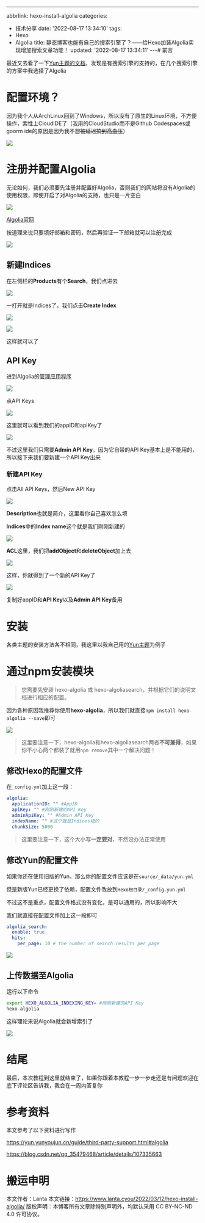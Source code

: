 ---
abbrlink: hexo-install-algolia
categories:
- 技术分享
date: '2022-08-17 13:34:10'
tags:
- Hexo
- Algolia
title: 静态博客也能有自己的搜索引擎了？——给Hexo加装Algolia实现增加搜索文章功能！
updated: '2022-08-17 13:34:11'
---# 前言

最近又去看了一下[Yun主题的文档](https://yun.yunyoujun.cn/guide/third-party-support.html#algolia)，发现是有搜索引擎的支持的，在几个搜索引擎的方案中我选择了Algolia

# 配置环境？

因为我个人从ArchLinux回到了Windows，所以没有了原生的Linux环境，不方便操作，索性上CloudIDE了（我用的CloudStudio而不是Github Codespaces或goorm ide的原因是因为我不想~~被延迟搞到高血压~~）

![](https://pic.lanta.cyou/img/20220312051255.png)

# 注册并配置Algolia

无论如何，我们必须要先注册并配置好Algolia，否则我们的网站将没有Algolia的使用权限，即使开启了对Algolia的支持，也只是一片空白

![](https://pic.lanta.cyou/img/20220312230356.png)

[Algolia官网](https://www.algolia.com/)

按道理来说只要填好邮箱和密码，然后再验证一下邮箱就可以注册完成

![](https://pic.lanta.cyou/img/20220312230814.png)

## 新建Indices

在左侧栏的**Products**有个**Search**，我们点进去

![](https://pic.lanta.cyou/img/20220313001226.png)

一打开就是Indices了，我们点击**Create Index**

![](https://pic.lanta.cyou/img/20220313001245.png)

![](https://pic.lanta.cyou/img/20220313001318.png)

这样就可以了

## API Key

进到Algolia的[管理应用程序](https://www.algolia.com/account/applications)

![](https://pic.lanta.cyou/img/20220312232432.png)

点API Keys

![](https://pic.lanta.cyou/img/20220312232519.png)

这里就可以看到我们的appID和apiKey了

![](https://pic.lanta.cyou/img/20220312232628.png)

不过这里我们只需要**Admin API Key**，因为它自带的API Key基本上是不能用的，所以接下来我们要新建一个API Key出来

### 新建API Key

点击All API Keys，然后New API Key

![](https://pic.lanta.cyou/img/20220312235151.png)

**Description**也就是简介，这里看你自己喜欢怎么填

**Indices**中的**Index name**这个就是我们刚刚新建的

![](https://pic.lanta.cyou/img/20220313000048.png)

**ACL**这里，我们把**addObject**和**deleteObject**加上去

![](https://pic.lanta.cyou/img/20220312235608.png)

这样，你就得到了一个新的API Key了

![](https://pic.lanta.cyou/img/20220313000211.png)

复制好appID和**API Key**以及**Admin API Key**备用

# 安装

各类主题的安装方法各不相同，我这里以我自己用的[Yun主题](https://github.com/YunYouJun/hexo-theme-yun)为例子

# 通过npm安装模块

> 您需要先安装 hexo-algolia 或 hexo-algoliasearch，并根据它们的说明文档进行相应的配置。

因为各种原因我推荐你使用**hexo-algolia**，所以我们就直接`npm install hexo-algolia --save`即可

![](https://pic.lanta.cyou/img/20220312225250.png)

> 这里要注意一下，hexo-algolia和hexo-algoliasearch两者**不可兼得**，如果你不小心两个都装了就用`npm remove`其中一个解决问题！

## 修改Hexo的配置文件

在`_config.yml`加上这一段：

```yaml
algolia:
  applicationID: "" #AppID
  apiKey: "" #刚刚新建的API Key
  adminApiKey: "" #Admin API Key
  indexName: "" #这个就是Indices填的
  chunkSize: 5000
```

> 这里要注意一下，这个大小写**一定要对**，不然没办法正常使用

## 修改Yun的配置文件

如果你还在使用旧版的Yun，那么你的配置文件应该是在`source/_data/yun.yml`

但是新版Yun已经更换了依赖，配置文件改放到`Hexo根目录/_config.yun.yml`

不过这不是重点，配置文件格式没有变化，是可以通用的，所以影响不大

我们就直接在配置文件加上这一段即可

```yaml
algolia_search:
  enable: true
  hits:
    per_page: 10 # the number of search results per page
```

![](https://pic.lanta.cyou/img/20220312230011.png)

## 上传数据至Algolia

运行以下命令

```bash
export HEXO_ALGOLIA_INDEXING_KEY= #刚刚新建的API Key
hexo algolia
```

这样理论来说Algolia就会新增索引了

![](https://pic.lanta.cyou/img/20220313004944.png)

# 结尾

最后，本次教程到这里就结束了，如果你跟着本教程一步一步走还是有问题欢迎在底下评论区告诉我，我会在一周内答复你

# 参考资料

本文参考了以下资料进行写作

https://yun.yunyoujun.cn/guide/third-party-support.html#algolia

https://blog.csdn.net/qq_35479468/article/details/107335663

# 搬运申明

本文作者：Lanta
本文链接：https://www.lanta.cyou/2022/03/12/hexo-install-algolia/
版权声明：本博客所有文章除特别声明外，均默认采用 CC BY-NC-ND 4.0 许可协议。
